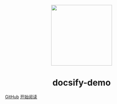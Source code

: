 <p align="center">
<img src="https://timgsa.baidu.com/timg?image&quality=80&size=b9999_10000&sec=1594966141211&di=0ac5dd1e06ff89fcd3b5cecc20d888de&imgtype=0&src=http%3A%2F%2Ft9.baidu.com%2Fit%2Fu%3D1307125826%2C3433407105%26fm%3D79%26app%3D86%26f%3DJPEG%3Fw%3D5760%26h%3D3240" width="200" height="200"/>
</p>
<h1 align="center">docsify-demo</h1>



[GitHub](https://github.com/Snailclimb/docsify-demo)
[开始阅读](#docsify-demo)




